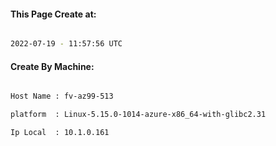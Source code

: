 
   
#### This Page Create at:

```bash

2022-07-19 - 11:57:56 UTC

```

#### Create By Machine:

```bash

Host Name : fv-az99-513

platform  : Linux-5.15.0-1014-azure-x86_64-with-glibc2.31

Ip Local  : 10.1.0.161

```

